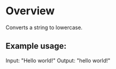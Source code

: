 # Overview

Converts a string to lowercase.

## Example usage:

Input: "Hello world!"
Output: "hello world!"
